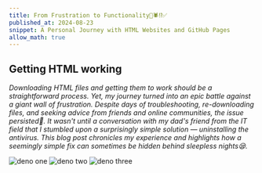 ```yaml
---
title: From Frustration to Functionality🫠🕷️⁉️✅
published_at: 2024-08-23
snippet: A Personal Journey with HTML Websites and GitHub Pages
allow_math: true
---
```


## Getting HTML working
*Downloading HTML files and getting them to work should be a straightforward process. Yet, my journey turned into an epic battle against a giant wall of frustration. Despite days of troubleshooting, re-downloading files, and seeking advice from friends and online communities, the issue persisted👾. It wasn't until a conversation with my dad's friend from the IT field that I stumbled upon a surprisingly simple solution — uninstalling the antivirus. This blog post chronicles my experience and highlights how a seemingly simple fix can sometimes be hidden behind sleepless nights😪.*

![deno one](deno.jpeg)
![deno two](denoo.jpeg)
![deno three](denooo.jpeg)

